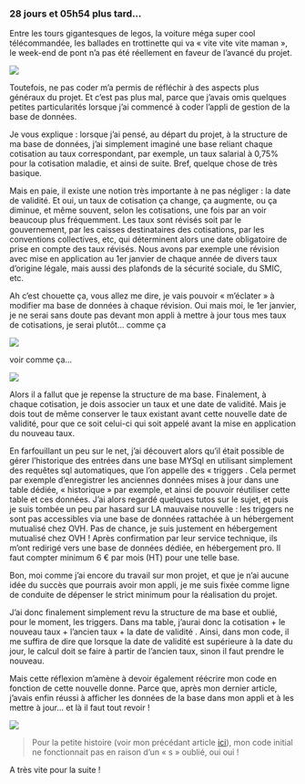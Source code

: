 ### 28 jours et 05h54 plus tard...

Entre les tours gigantesques de legos, la voiture méga super cool télécommandée, les ballades en trottinette  qui va « vite vite vite maman », le week-end de pont n’a pas été réellement en faveur de l’avancé du projet. 

<img src="http://giphy.com/gifs/ReImZejkBnqYU/html5" />

Toutefois, ne pas coder m’a permis de réfléchir à des aspects plus généraux du projet. Et c’est pas plus mal, parce que j’avais omis quelques <span class="highlight-span">petites particularités</span> lorsque j’ai commencé à coder l’appli de gestion de la base de données.

Je vous explique : lorsque j’ai pensé, au départ du projet, à la structure de ma base de données, j’ai simplement imaginé une base reliant <span class="highlight-span">chaque cotisation au taux correspondant</span>, par exemple, un taux salarial à 0,75% pour la cotisation maladie, et ainsi de suite. Bref, quelque chose de très basique.

Mais en paie, il existe une notion très importante à ne pas négliger : <span class="highlight-span">la date de validité</span>. Et oui, un taux de cotisation ça change, ça augmente, ou ça diminue, et même souvent, selon les cotisations, une fois par an voir beaucoup plus fréquemment. Les taux sont révisés soit par le gouvernement, par les caisses destinataires des cotisations, par les conventions collectives, etc, qui déterminent alors une date obligatoire de prise en compte des taux révisés. Nous avons par exemple une révision avec mise en application au 1er janvier de chaque année de divers taux d’origine légale, mais aussi des plafonds de la sécurité sociale, du SMIC, etc.

Ah c’est chouette ça, vous allez me dire, je vais pouvoir « m’éclater » à modifier ma base de données à chaque révision. Oui mais moi, le <span class="highlight-span">1er janvier</span>, je ne serai sans doute pas devant mon appli à mettre à jour tous mes taux de cotisations, je serai plutôt… comme ça

<img src="http://www.reactiongifs.com/r/machine.gif"/>

voir comme ça…

<img src="http://www.reactiongifs.com/wp-content/uploads/2013/05/dead.gif"/>

Alors il a fallut que je repense la structure de ma base. Finalement, à chaque cotisation, je dois associer un taux et une date de validité. Mais je dois tout de même conserver le taux existant avant cette nouvelle date de validité, pour que ce soit celui-ci qui soit appelé avant la mise en application du nouveau taux. 

En farfouillant un peu sur le net, j’ai découvert alors qu’il était possible de gérer l’historique des entrées dans une base MYSql en utilisant simplement des requêtes sql automatiques, que l’on appelle des <span class="highlight-span"> « triggers </span>.  Cela permet par exemple d’enregistrer les anciennes données mises à jour dans une table dédiée, « historique » par exemple, et ainsi de pouvoir réutiliser cette table et ces données. J’ai alors regardé quelques tutos sur le sujet, et puis je suis tombée un peu par hasard sur LA mauvaise nouvelle : les triggers ne sont pas accessibles via une base de données rattachée à un <span class="highlight-span">hébergement mutualisé chez OVH</span>. Pas de chance, je suis justement en hébergement mutualisé chez OVH ! Après confirmation par leur service technique, ils m’ont redirigé vers une base de données dédiée, en hébergement pro. Il  faut compter minimum 6 € par mois (HT) pour une telle base.

Bon, moi comme j’ai encore du travail sur mon projet, et que je n’ai aucune idée du succès que pourrais avoir mon appli, je me suis fixée comme ligne de conduite de <span class="highlight-span">dépenser le strict minimum</span> pour la réalisation du projet. 

J’ai donc finalement simplement revu la structure de ma base et oublié, pour le moment, les triggers. Dans ma table, j’aurai donc <span class="highlight-span">la cotisation + le nouveau taux + l’ancien taux + la date de validité </span>. Ainsi, dans mon code, il me suffira de dire que lorsque la date de validité est supérieure à la date du jour, le calcul doit se faire à partir de l’ancien taux, sinon il faut prendre le nouveau. 

Mais cette réflexion m’amène à devoir également réécrire mon code en fonction de cette nouvelle donne. Parce que, après mon dernier article, j’avais enfin réussi à afficher les données de la base dans mon appli et à les mettre à jour… et là il faut tout revoir !

<img src= "http://www.reactiongifs.com/r/com.gif " />

> Pour la petite histoire (voir mon précédant article <a href=" https://marlenech.github.io/2016/Les-probl%C3%A8mes-commencent.html" >ici</a>), mon code initial ne fonctionnait pas en raison d’un « s » oublié, oui oui !

A très vite pour la suite !
